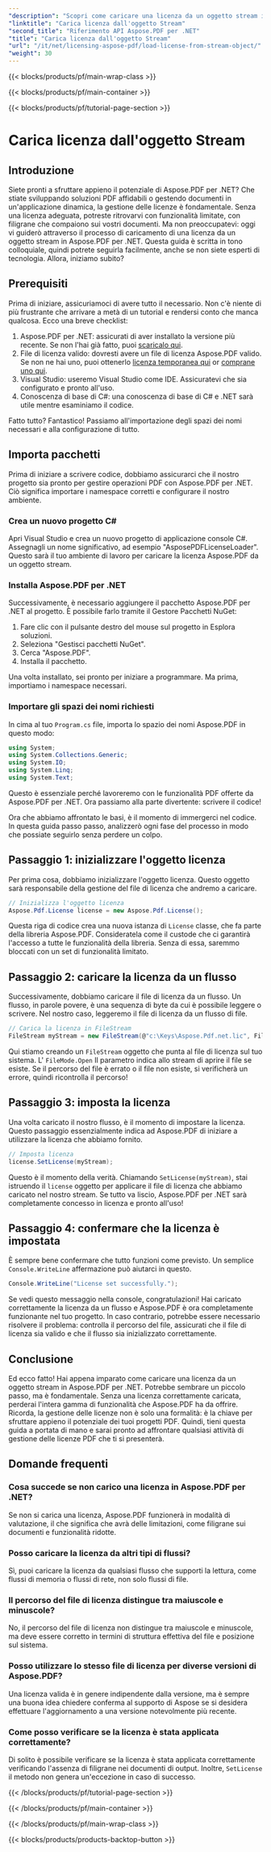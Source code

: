 ```yaml
---
"description": "Scopri come caricare una licenza da un oggetto stream in Aspose.PDF per .NET con questa guida completa e dettagliata."
"linktitle": "Carica licenza dall'oggetto Stream"
"second_title": "Riferimento API Aspose.PDF per .NET"
"title": "Carica licenza dall'oggetto Stream"
"url": "/it/net/licensing-aspose-pdf/load-license-from-stream-object/"
"weight": 30
---
```


{{< blocks/products/pf/main-wrap-class >}}

{{< blocks/products/pf/main-container >}}

{{< blocks/products/pf/tutorial-page-section >}}

# Carica licenza dall'oggetto Stream

## Introduzione

Siete pronti a sfruttare appieno il potenziale di Aspose.PDF per .NET? Che stiate sviluppando soluzioni PDF affidabili o gestendo documenti in un'applicazione dinamica, la gestione delle licenze è fondamentale. Senza una licenza adeguata, potreste ritrovarvi con funzionalità limitate, con filigrane che compaiono sui vostri documenti. Ma non preoccupatevi: oggi vi guiderò attraverso il processo di caricamento di una licenza da un oggetto stream in Aspose.PDF per .NET. Questa guida è scritta in tono colloquiale, quindi potrete seguirla facilmente, anche se non siete esperti di tecnologia. Allora, iniziamo subito?

## Prerequisiti

Prima di iniziare, assicuriamoci di avere tutto il necessario. Non c'è niente di più frustrante che arrivare a metà di un tutorial e rendersi conto che manca qualcosa. Ecco una breve checklist:

1. Aspose.PDF per .NET: assicurati di aver installato la versione più recente. Se non l'hai già fatto, puoi [scaricalo qui](https://releases.aspose.com/pdf/net/).
2. File di licenza valido: dovresti avere un file di licenza Aspose.PDF valido. Se non ne hai uno, puoi ottenerlo [licenza temporanea qui](https://purchase.aspose.com/tempOary-license/) or [comprane uno qui](https://purchase.aspose.com/buy).
3. Visual Studio: useremo Visual Studio come IDE. Assicuratevi che sia configurato e pronto all'uso.
4. Conoscenza di base di C#: una conoscenza di base di C# e .NET sarà utile mentre esaminiamo il codice.

Fatto tutto? Fantastico! Passiamo all'importazione degli spazi dei nomi necessari e alla configurazione di tutto.

## Importa pacchetti

Prima di iniziare a scrivere codice, dobbiamo assicurarci che il nostro progetto sia pronto per gestire operazioni PDF con Aspose.PDF per .NET. Ciò significa importare i namespace corretti e configurare il nostro ambiente.

### Crea un nuovo progetto C#

Apri Visual Studio e crea un nuovo progetto di applicazione console C#. Assegnagli un nome significativo, ad esempio "AsposePDFLicenseLoader". Questo sarà il tuo ambiente di lavoro per caricare la licenza Aspose.PDF da un oggetto stream.

### Installa Aspose.PDF per .NET

Successivamente, è necessario aggiungere il pacchetto Aspose.PDF per .NET al progetto. È possibile farlo tramite il Gestore Pacchetti NuGet:

1. Fare clic con il pulsante destro del mouse sul progetto in Esplora soluzioni.
2. Seleziona "Gestisci pacchetti NuGet".
3. Cerca "Aspose.PDF".
4. Installa il pacchetto.

Una volta installato, sei pronto per iniziare a programmare. Ma prima, importiamo i namespace necessari.

### Importare gli spazi dei nomi richiesti

In cima al tuo `Program.cs` file, importa lo spazio dei nomi Aspose.PDF in questo modo:

```csharp
using System;
using System.Collections.Generic;
using System.IO;
using System.Linq;
using System.Text;
```

Questo è essenziale perché lavoreremo con le funzionalità PDF offerte da Aspose.PDF per .NET. Ora passiamo alla parte divertente: scrivere il codice!

Ora che abbiamo affrontato le basi, è il momento di immergerci nel codice. In questa guida passo passo, analizzerò ogni fase del processo in modo che possiate seguirlo senza perdere un colpo.

## Passaggio 1: inizializzare l'oggetto licenza

Per prima cosa, dobbiamo inizializzare l'oggetto licenza. Questo oggetto sarà responsabile della gestione del file di licenza che andremo a caricare.

```csharp
// Inizializza l'oggetto licenza
Aspose.Pdf.License license = new Aspose.Pdf.License();
```

Questa riga di codice crea una nuova istanza di `License` classe, che fa parte della libreria Aspose.PDF. Consideratela come il custode che ci garantirà l'accesso a tutte le funzionalità della libreria. Senza di essa, saremmo bloccati con un set di funzionalità limitato.

## Passaggio 2: caricare la licenza da un flusso

Successivamente, dobbiamo caricare il file di licenza da un flusso. Un flusso, in parole povere, è una sequenza di byte da cui è possibile leggere o scrivere. Nel nostro caso, leggeremo il file di licenza da un flusso di file.

```csharp
// Carica la licenza in FileStream
FileStream myStream = new FileStream(@"c:\Keys\Aspose.Pdf.net.lic", FileMode.Open);
```

Qui stiamo creando un `FileStream` oggetto che punta al file di licenza sul tuo sistema. L' `FileMode.Open` Il parametro indica allo stream di aprire il file se esiste. Se il percorso del file è errato o il file non esiste, si verificherà un errore, quindi ricontrolla il percorso!

## Passaggio 3: imposta la licenza

Una volta caricato il nostro flusso, è il momento di impostare la licenza. Questo passaggio essenzialmente indica ad Aspose.PDF di iniziare a utilizzare la licenza che abbiamo fornito.

```csharp
// Imposta licenza
license.SetLicense(myStream);
```

Questo è il momento della verità. Chiamando `SetLicense(myStream)`, stai istruendo il `license` oggetto per applicare il file di licenza che abbiamo caricato nel nostro stream. Se tutto va liscio, Aspose.PDF per .NET sarà completamente concesso in licenza e pronto all'uso!

## Passaggio 4: confermare che la licenza è impostata

È sempre bene confermare che tutto funzioni come previsto. Un semplice `Console.WriteLine` affermazione può aiutarci in questo.

```csharp
Console.WriteLine("License set successfully.");
```

Se vedi questo messaggio nella console, congratulazioni! Hai caricato correttamente la licenza da un flusso e Aspose.PDF è ora completamente funzionante nel tuo progetto. In caso contrario, potrebbe essere necessario risolvere il problema: controlla il percorso del file, assicurati che il file di licenza sia valido e che il flusso sia inizializzato correttamente.

## Conclusione

Ed ecco fatto! Hai appena imparato come caricare una licenza da un oggetto stream in Aspose.PDF per .NET. Potrebbe sembrare un piccolo passo, ma è fondamentale. Senza una licenza correttamente caricata, perderai l'intera gamma di funzionalità che Aspose.PDF ha da offrire. Ricorda, la gestione delle licenze non è solo una formalità: è la chiave per sfruttare appieno il potenziale dei tuoi progetti PDF. Quindi, tieni questa guida a portata di mano e sarai pronto ad affrontare qualsiasi attività di gestione delle licenze PDF che ti si presenterà.

## Domande frequenti

### Cosa succede se non carico una licenza in Aspose.PDF per .NET?  
Se non si carica una licenza, Aspose.PDF funzionerà in modalità di valutazione, il che significa che avrà delle limitazioni, come filigrane sui documenti e funzionalità ridotte.

### Posso caricare la licenza da altri tipi di flussi?  
Sì, puoi caricare la licenza da qualsiasi flusso che supporti la lettura, come flussi di memoria o flussi di rete, non solo flussi di file.

### Il percorso del file di licenza distingue tra maiuscole e minuscole?  
No, il percorso del file di licenza non distingue tra maiuscole e minuscole, ma deve essere corretto in termini di struttura effettiva del file e posizione sul sistema.

### Posso utilizzare lo stesso file di licenza per diverse versioni di Aspose.PDF?  
Una licenza valida è in genere indipendente dalla versione, ma è sempre una buona idea chiedere conferma al supporto di Aspose se si desidera effettuare l'aggiornamento a una versione notevolmente più recente.

### Come posso verificare se la licenza è stata applicata correttamente?  
Di solito è possibile verificare se la licenza è stata applicata correttamente verificando l'assenza di filigrane nei documenti di output. Inoltre, `SetLicense` il metodo non genera un'eccezione in caso di successo.

{{< /blocks/products/pf/tutorial-page-section >}}

{{< /blocks/products/pf/main-container >}}

{{< /blocks/products/pf/main-wrap-class >}}

{{< blocks/products/products-backtop-button >}}